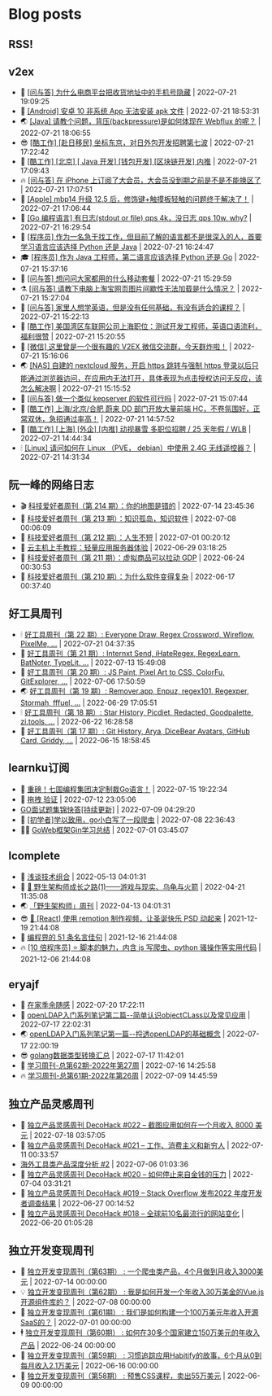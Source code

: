 # Blog posts
## RSS!



## v2ex

<!-- v2ex:START  -->
- 🫶 [[问与答] 为什么电商平台把收货地址中的手机号隐藏](https://www.v2ex.com/t/867885#reply6) | 2022-07-21 19:09:25 
- 🧰 [[Android] 安卓 10 非系统 App 无法安装 apk 文件](https://www.v2ex.com/t/867884#reply0) | 2022-07-21 18:53:31 
- 🌏 [[Java] 请教个问题，背压&lpar;backpressure&rpar;是如何体现在 Webflux 的呢？](https://www.v2ex.com/t/867883#reply0) | 2022-07-21 18:06:55 
- 😎 [[酷工作] [赴日移民] 坐标东京，对日外包开发招聘第七波](https://www.v2ex.com/t/867882#reply3) | 2022-07-21 17:22:42 
- 💂 [[酷工作] [北京] [ Java 开发] [钱包开发] [区块链开发] 内推](https://www.v2ex.com/t/867881#reply1) | 2022-07-21 17:09:43 
- 🔥 [[问与答] 在 iPhone 上订阅了大会员，大会员没到期之前是不是不能换区了](https://www.v2ex.com/t/867879#reply0) | 2022-07-21 17:07:51 
- 🦅 [[Apple] mbp14 升级 12.5 后，修饰键+触摸板轻触的问题终于解决了！](https://www.v2ex.com/t/867878#reply2) | 2022-07-21 17:06:44 
- 🙉 [[Go 编程语言] 有日志&lpar;stdout or file&rpar; qps 4k，没日志 qps 10w. why?](https://www.v2ex.com/t/867876#reply6) | 2022-07-21 16:29:54 
- 💫 [[程序员] 作为一名急于找工作，但目前了解的语言都不是很深入的人，首要学习语言应该选择 Python 还是 Java](https://www.v2ex.com/t/867875#reply12) | 2022-07-21 16:24:47 
- 🎓 [[程序员] 作为 Java 工程师，第二语言应该选择 Python 还是 Go](https://www.v2ex.com/t/867873#reply9) | 2022-07-21 15:37:16 
- 🗽 [[问与答] 想问问大家都用的什么移动套餐](https://www.v2ex.com/t/867872#reply8) | 2022-07-21 15:29:59 
- ⚗️ [[问与答] 请教下电脑上淘宝网页图片间歇性无法加载是什么情况？](https://www.v2ex.com/t/867871#reply2) | 2022-07-21 15:27:04 
- 🦍 [[问与答] 家里人想学英语，但是没有任何基础，有没有适合的课程？](https://www.v2ex.com/t/867870#reply1) | 2022-07-21 15:22:13 
- 🤩 [[酷工作] 美国湾区车联网公司上海职位：测试开发工程师，英语口语流利，福利很赞](https://www.v2ex.com/t/867869#reply0) | 2022-07-21 15:20:55 
- 🙉 [[微信] 这里曾是一个很有趣的 V2EX 微信交流群，今天群炸啦！](https://www.v2ex.com/t/867868#reply2) | 2022-07-21 15:16:06 
- 🌏 [[NAS] 自建的 nextcloud 服务，开启 https 跳转与强制 https 登录以后只能通过浏览器访问，在应用内无法打开，具体表现为点击授权访问无反应，该怎么解决啊](https://www.v2ex.com/t/867867#reply4) | 2022-07-21 15:15:52 
- 🐘 [[问与答] 做一个类似 kepserver 的软件可行吗](https://www.v2ex.com/t/867866#reply0) | 2022-07-21 15:07:44 
- 🧰 [[酷工作] 上海/北京/合肥 蔚来 DD 部门开放大量前端 HC，不卷氛围好，正常双休，急招通过率高！](https://www.v2ex.com/t/867864#reply2) | 2022-07-21 14:57:52 
- 💃 [[酷工作] [上海] [外企] [内推] 动视暴雪 多职位招聘 / 25 天年假 / WLB](https://www.v2ex.com/t/867863#reply1) | 2022-07-21 14:44:34 
- 🕯 [[Linux] 请问如何在 Linux （PVE， debian）中使用 2.4G 无线遥控器？](https://www.v2ex.com/t/867860#reply2) | 2022-07-21 14:31:34 <!-- v2ex:END -->

## 阮一峰的网络日志

<!-- ruanyf:START -->
- 🎬 [科技爱好者周刊（第 214 期）：你的地图是错的](http://www.ruanyifeng.com/blog/2022/07/weekly-issue-214.html) | 2022-07-14 23:45:36 
- 💄 [科技爱好者周刊（第 213 期）：知识孤岛，知识软件](http://www.ruanyifeng.com/blog/2022/07/weekly-issue-213.html) | 2022-07-08 00:06:09 
- 🐎 [科技爱好者周刊（第 212 期）：人生不短](http://www.ruanyifeng.com/blog/2022/07/weekly-issue-212.html) | 2022-07-01 00:20:12 
- 🤔 [云主机上手教程：轻量应用服务器体验](http://www.ruanyifeng.com/blog/2022/06/cloud-server-getting-started-tutorial.html) | 2022-06-29 03:18:25 
- 🧠 [科技爱好者周刊（第 211 期）：虚拟商品可以拉动 GDP](http://www.ruanyifeng.com/blog/2022/06/weekly-issue-211.html) | 2022-06-24 00:30:53 
- 🎃 [科技爱好者周刊（第 210 期）：为什么软件变得复杂](http://www.ruanyifeng.com/blog/2022/06/weekly-issue-210.html) | 2022-06-17 00:37:40 <!-- ruanyf:END -->

## 好工具周刊

<!-- bestxtools:START -->
- 🕯 [好工具周刊（第 22 期）: Everyone Draw, Regex Cross­word, Wireflow, PixelMe, ...](https://discuss-cn.bestxtools.com/d/60/1) | 2022-07-21 04:37:35 
- 🦩 [好工具周刊（第 21 期）: Internxt Send, iHateRegex, RegexLearn, BatNoter, TypeLit, ...](https://discuss-cn.bestxtools.com/d/58/1) | 2022-07-13 15:49:08 
- 🦄 [好工具周刊（第 20 期）: JS Paint, Pixel Art to CSS, ColorFu, GitExplorer, ...](https://discuss-cn.bestxtools.com/d/57/1) | 2022-07-06 17:50:59 
- 🌏 [好工具周刊（第 19 期）: Remover.app, Enpuz, regex101, Regexper, Stormah, fffuel, ...](https://discuss-cn.bestxtools.com/d/56/1) | 2022-06-29 17:05:51 
- 🕯 [好工具周刊（第 18 期）: Star History, Picdiet, Redacted, Goodpalette, zi.tools, ...](https://discuss-cn.bestxtools.com/d/47/1) | 2022-06-22 16:28:58 
- 📝 [好工具周刊（第 17 期）: Git History, Arya, DiceBear Avatars, GitHub Card, Griddy, ...](https://discuss-cn.bestxtools.com/d/43/1) | 2022-06-15 18:58:45 <!-- bestxtools:END -->


## learnku订阅

<!-- learnku:START -->
- 🦅 [重磅！七国编程集团决定制裁Go语言！](https://learnku.com/articles/69766) | 2022-07-15 19:22:34 
- 🦅 [拖拽 验证](https://learnku.com/articles/69652) | 2022-07-12 23:05:06 
-  [GO面试题集锦快答[持续更新]](https://learnku.com/articles/69250) | 2022-07-09 04:29:20 
- 🌈 [[初学者]学以致用，go小白写了一段爬虫](https://learnku.com/go/t/69522) | 2022-07-08 22:36:43 
- 🧑‍🏫 [GoWeb框架Gin学习总结](https://learnku.com/articles/69259) | 2022-07-01 03:45:07 <!-- learnku:END -->



## lcomplete

<!-- lcomplete:START -->
- 🫶 [浅谈技术组合](http://codelc.com/post/essay/%E6%B5%85%E8%B0%88%E6%8A%80%E6%9C%AF%E7%BB%84%E5%90%88/) | 2022-05-13 04:01:31 
- 🧰 [🐒 野生架构师成长之路&lpar;1&rpar;——游戏与现实、乌龟与火箭](http://codelc.com/post/growup/s01/) | 2022-04-21 11:35:08 
- 🌏 [「野生架构师」周刊](http://codelc.com/post/essay/%E9%87%8E%E7%94%9F%E6%9E%B6%E6%9E%84%E5%B8%88%E5%91%A8%E5%88%8A%E4%BB%8B%E7%BB%8D/) | 2022-04-13 04:01:31 
- 😎 [🎄 [React] 使用 remotion 制作视频，让圣诞快乐 PSD 动起来](http://codelc.com/post/dev/js/remotion/) | 2021-12-19 21:44:08 
- 💂 [编程界的 51 条名言佳句](http://codelc.com/post/dev/thinking/quotes/) | 2021-12-16 21:44:08 
- 🔥 [[10 倍程序员] ⭐ 脚本的魅力，内含 js 写爬虫、python 骚操作等实用代码](http://codelc.com/post/dev/10x/script/) | 2021-12-06 21:44:08 <!-- lcomplete:END -->

## eryajf

<!-- eryajf:START -->
- 🫶 [在家季余随感](https://wiki.eryajf.net/pages/e36842/) | 2022-07-20 17:22:11 
- 🧰 [openLDAP入门系列笔记第二篇--简单认识objectCLass以及常见应用](https://wiki.eryajf.net/pages/ea10fa/) | 2022-07-17 22:02:31 
- 🌏 [openLDAP入门系列笔记第一篇--捋透openLDAP的基础概念](https://wiki.eryajf.net/pages/aa0651/) | 2022-07-17 22:00:19 
- 😎 [golang数据类型转换汇总](https://wiki.eryajf.net/pages/33a476/) | 2022-07-17 11:42:01 
- 💂 [学习周刊-总第62期-2022年第27周](https://wiki.eryajf.net/pages/4a06ab/) | 2022-07-16 14:25:58 
- 🔥 [学习周刊-总第61期-2022年第26周](https://wiki.eryajf.net/pages/703307/) | 2022-07-09 14:45:59 <!-- eryajf:END -->



## 独立产品灵感周刊

<!-- DecoHack:START -->
- 🦣 [独立产品灵感周刊 DecoHack #022 – 截图应用如何在一个月收入 8000 美元](https://www.decohack.com/Post/774) | 2022-07-18 03:57:05 
- 🤡 [独立产品灵感周刊 DecoHack #021 – 工作、消费主义和新穷人](https://www.decohack.com/Post/753) | 2022-07-11 00:33:57 
-  [海外工具类产品深度分析 #2](https://www.decohack.com/Post/746) | 2022-07-06 01:03:36 
- 🐲 [独立产品灵感周刊 DecoHack #020 – 如何停止来自金钱的压力](https://www.decohack.com/Post/728) | 2022-07-04 03:31:21 
- 🦅 [独立产品灵感周刊 DecoHack #019 – Stack Overflow 发布2022 年度开发者调查结果](https://www.decohack.com/Post/699) | 2022-06-27 00:14:52 
- 🧰 [独立产品灵感周刊 DecoHack #018 – 全球前10名最流行的网站变化](https://www.decohack.com/Post/680) | 2022-06-20 01:05:28 <!-- DecoHack:END -->

## 独立开发变现周刊

<!-- easyindie:START -->
- 💂 [独立开发变现周刊（第63期） : 一个爬虫类产品，4个月做到月收入3000美元](https://www.ezindie.com/weekly/issue-63) | 2022-07-14 00:00:00 
- 💡 [独立开发变现周刊（第62期） : 我是如何开发一个年收入30万美金的Vue.js开源组件库的？](https://www.ezindie.com/weekly/issue-62) | 2022-07-08 00:00:00 
- 🌋 [独立开发变现周刊（第61期） : 我们是如何构建一个100万美元年收入开源SaaS的？](https://www.ezindie.com/weekly/issue-61) | 2022-07-01 00:00:00 
- 🕴 [独立开发变现周刊（第60期） : 如何在30多个国家建立150万美元的年收入产品](https://www.ezindie.com/weekly/issue-60) | 2022-06-24 00:00:00 
- 🎊 [独立开发变现周刊（第59期） : 习惯追踪应用Habitify的故事，6个月从0到每月收入2.1万美元](https://www.ezindie.com/weekly/issue-59) | 2022-06-16 00:00:00 
- 🤔 [独立开发变现周刊（第58期） : 预售CSS课程，卖出55万美元](https://www.ezindie.com/weekly/issue-58) | 2022-06-09 00:00:00 <!-- easyindie:END -->



